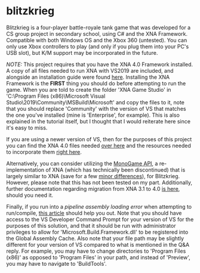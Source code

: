 # blitzkrieg
Blitzkrieg is a four-player battle-royale tank game that was developed for a CS group project in secondary school, using C# and the XNA Framework.  Compatible with both Windows OS and the Xbox 360 (untested).  You can only use Xbox controllers to play (and only if you plug them into your PC's USB slot), but K/M support may be incorporated in the future.

*NOTE:* This project requires that you have the XNA 4.0 Framework installed.  A copy of all files needed to run XNA with VS2019 are included, and alongside an installation guide were found [here](https://flatredball.com/visual-studio-2019-xna-setup/#:~:text=Introduction%201%20Download%20a%20modified%20version%20of%20MXA,XNA%20Game%20Studio%204.0.vsix%20.%20...%20More%20items).  Installing the XNA Framework is the **FIRST** thing you should do before attempting to run the game.  When you are told to create the folder 'XNA Game Studio' in 'C:\Program Files (x86)\Microsoft Visual Studio\2019\Community\MSBuild\Microsoft\' and copy the files to it, note that you should replace 'Community' with the version of VS that matches the one you've installed (mine is 'Enterprise', for example).  This is also explained in the tutorial itself, but I thought that I would reiterate here since it's easy to miss.

If you are using a newer version of VS, then for the purposes of this project you can find the XNA 4.0 files needed [over here](https://www.microsoft.com/en-us/download/details.aspx?id=27598) and the resources needed to incorporate them [right here](https://docs.monogame.net/articles/migrate_xna.html).  

Alternatively, you can consider utilizing the [MonoGame API](https://docs.monogame.net/index.html), a re-implementation of XNA (which has technically been discontinued) that is largely similar to XNA (save for a few [minor differences](https://docs.monogame.net/articles/migrate_xna.html#missingremoved-api)), for Blitzkrieg.  However, please note that this has not been tested on my part.  Additionally, further documentation regarding migration from XNA 3.1 to 4.0 [is here](https://nelsonhurst.com/xna-cheatsheet/), should you need it.

Finally, if you run into a *pipeline assembly loading error* when attempting to run/compile, [this article](https://learn.microsoft.com/en-us/answers/questions/814163/microsoft-xna-failure-to-load-pipeline) should help you out.  Note that you should have access to the VS Developer Command Prompt for your version of VS for the purposes of this solution, and that it should be run with administrator privileges to allow for 'Microsoft.Build.Framework.dll' to be registered into the Global Assembly Cache.  Also note that your file path may be slightly different for your version of VS compared to what is mentioned in the Q&A reply.  For example, you may have to change directories to 'Program Files (x86)' as opposed to 'Program Files' in your path, and instead of 'Preview', you may have to navigate to 'BuildTools'.
